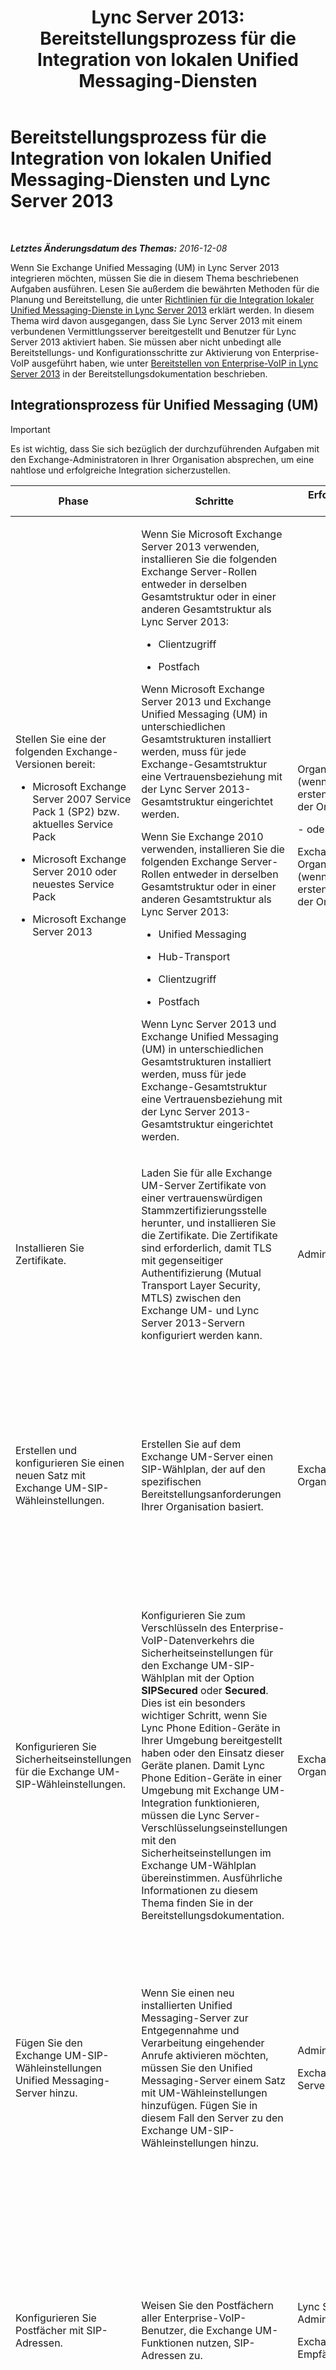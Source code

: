 ﻿---
title: 'Lync Server 2013: Bereitstellungsprozess für die Integration von lokalen Unified Messaging-Diensten'
TOCTitle: Bereitstellungsprozess für die Integration von lokalen Unified Messaging-Diensten und Lync Server
ms:assetid: 269a4436-f09f-415b-96ab-49a64370a385
ms:mtpsurl: https://technet.microsoft.com/de-de/library/Gg425737(v=OCS.15)
ms:contentKeyID: 49293466
ms.date: 12/10/2016
mtps_version: v=OCS.15
ms.translationtype: HT
---

# Bereitstellungsprozess für die Integration von lokalen Unified Messaging-Diensten und Lync Server 2013

 

_**Letztes Änderungsdatum des Themas:** 2016-12-08_

Wenn Sie Exchange Unified Messaging (UM) in Lync Server 2013 integrieren möchten, müssen Sie die in diesem Thema beschriebenen Aufgaben ausführen. Lesen Sie außerdem die bewährten Methoden für die Planung und Bereitstellung, die unter [Richtlinien für die Integration lokaler Unified Messaging-Dienste in Lync Server 2013](lync-server-2013-guidelines-for-integrating-on-premises-unified-messaging.md) erklärt werden. In diesem Thema wird davon ausgegangen, dass Sie Lync Server 2013 mit einem verbundenen Vermittlungsserver bereitgestellt und Benutzer für Lync Server 2013 aktiviert haben. Sie müssen aber nicht unbedingt alle Bereitstellungs- und Konfigurationsschritte zur Aktivierung von Enterprise-VoIP ausgeführt haben, wie unter [Bereitstellen von Enterprise-VoIP in Lync Server 2013](lync-server-2013-deploying-enterprise-voice.md) in der Bereitstellungsdokumentation beschrieben.

## Integrationsprozess für Unified Messaging (UM)


> [!IMPORTANT]
> Es ist wichtig, dass Sie sich bezüglich der durchzuführenden Aufgaben mit den Exchange-Administratoren in Ihrer Organisation absprechen, um eine nahtlose und erfolgreiche Integration sicherzustellen.




<table>
<colgroup>
<col style="width: 25%" />
<col style="width: 25%" />
<col style="width: 25%" />
<col style="width: 25%" />
</colgroup>
<thead>
<tr class="header">
<th>Phase</th>
<th>Schritte</th>
<th>Erforderliche Gruppen und Rollen</th>
<th>Bereitstellungsdokumentation</th>
</tr>
</thead>
<tbody>
<tr class="odd">
<td><p>Stellen Sie eine der folgenden Exchange-Versionen bereit:</p>
<ul>
<li><p>Microsoft Exchange Server 2007 Service Pack 1 (SP2) bzw. aktuelles Service Pack</p></li>
<li><p>Microsoft Exchange Server 2010 oder neuestes Service Pack</p></li>
<li><p>Microsoft Exchange Server 2013</p></li>
</ul></td>
<td><p>Wenn Sie Microsoft Exchange Server 2013 verwenden, installieren Sie die folgenden Exchange Server-Rollen entweder in derselben Gesamtstruktur oder in einer anderen Gesamtstruktur als Lync Server 2013:</p>
<ul>
<li><p>Clientzugriff</p></li>
<li><p>Postfach</p></li>
</ul>
<p>Wenn Microsoft Exchange Server 2013 und Exchange Unified Messaging (UM) in unterschiedlichen Gesamtstrukturen installiert werden, muss für jede Exchange-Gesamtstruktur eine Vertrauensbeziehung mit der Lync Server 2013-Gesamtstruktur eingerichtet werden.</p>
<p>Wenn Sie Exchange 2010 verwenden, installieren Sie die folgenden Exchange Server-Rollen entweder in derselben Gesamtstruktur oder in einer anderen Gesamtstruktur als Lync Server 2013:</p>
<ul>
<li><p>Unified Messaging</p></li>
<li><p>Hub-Transport</p></li>
<li><p>Clientzugriff</p></li>
<li><p>Postfach</p></li>
</ul>
<p>Wenn Lync Server 2013 und Exchange Unified Messaging (UM) in unterschiedlichen Gesamtstrukturen installiert werden, muss für jede Exchange-Gesamtstruktur eine Vertrauensbeziehung mit der Lync Server 2013-Gesamtstruktur eingerichtet werden.</p></td>
<td><p>Organisations-Admins (wenn es sich um den ersten Exchange Server in der Organisation handelt)</p>
<p>- oder -</p>
<p>Exchange-Organisationsadministrator (wenn es sich nicht um den ersten Exchange Server in der Organisation handelt)</p></td>
<td><p>Weitere Informationen finden Sie in der Dokumentation zur jeweiligen Version von Exchange Server:</p>
<dl>
<dt><span></span></dt>
<dd><p>Bereitstellungsdokumentation zu Exchange Server 2007 <a href="http://go.microsoft.com/fwlink/p/?linkid=268694" class="uri">http://go.microsoft.com/fwlink/p/?linkid=268694</a>.</p>
</dd>
<dt><span></span></dt>
<dd><p>Bereitstellungsdokumentation zu Exchange 2010 oder neuestem Service Pack <a href="http://go.microsoft.com/fwlink/p/?linkid=268695" class="uri">http://go.microsoft.com/fwlink/p/?linkid=268695</a>.</p>
</dd>
<dt><span></span></dt>
<dd><p>Planung und Bereitstellung von Microsoft Exchange Server 2013<a href="http://go.microsoft.com/fwlink/p/?linkid=266569" class="uri">http://go.microsoft.com/fwlink/p/?linkid=266569</a>.</p>
</dd>
</dl></td>
</tr>
<tr class="even">
<td><p>Installieren Sie Zertifikate.</p></td>
<td><p>Laden Sie für alle Exchange UM-Server Zertifikate von einer vertrauenswürdigen Stammzertifizierungsstelle herunter, und installieren Sie die Zertifikate. Die Zertifikate sind erforderlich, damit TLS mit gegenseitiger Authentifizierung (Mutual Transport Layer Security, MTLS) zwischen den Exchange UM- und Lync Server 2013-Servern konfiguriert werden kann.</p></td>
<td><p>Administratoren</p></td>
<td><p><a href="lync-server-2013-configure-certificates-on-the-server-running-microsoft-exchange-server-unified-messaging.md">Konfigurieren von Zertifikaten auf dem Server, auf dem Microsoft Exchange Server Unified Messaging ausgeführt wird</a></p></td>
</tr>
<tr class="odd">
<td><p>Erstellen und konfigurieren Sie einen neuen Satz mit Exchange UM-SIP-Wähleinstellungen.</p></td>
<td><p>Erstellen Sie auf dem Exchange UM-Server einen SIP-Wählplan, der auf den spezifischen Bereitstellungsanforderungen Ihrer Organisation basiert.</p></td>
<td><p>Exchange-Organisationsadministrator</p></td>
<td><p>Informationen zur Vorgehensweise für Exchange 2007 SP1 oder neuestes Service Pack finden Sie auf der Seite &quot;Erstellen eines SIP-URI-Wählplans für Unified Messaging&quot; unter <a href="http://go.microsoft.com/fwlink/p/?linkid=268632" class="uri">http://go.microsoft.com/fwlink/p/?linkid=268632</a>.</p>
<p>Informationen zur Vorgehensweise für Exchange 2010 oder neuestes Service Pack finden Sie auf der Seite &quot;Erstellen von UM-Wähleinstellungen&quot; unter <a href="http://go.microsoft.com/fwlink/p/?linkid=268674">http://go.microsoft.com/fwlink/p/?LinkId=268674</a>.</p>
<p>Schauen Sie für Exchange 2013 unter „Unified Messaging“ nach (<a href="http://go.microsoft.com/fwlink/p/?linkid=266579">http://go.microsoft.com/fwlink/p/?LinkId=266579</a>).</p></td>
</tr>
<tr class="even">
<td><p>Konfigurieren Sie Sicherheitseinstellungen für die Exchange UM-SIP-Wähleinstellungen.</p></td>
<td><p>Konfigurieren Sie zum Verschlüsseln des Enterprise-VoIP-Datenverkehrs die Sicherheitseinstellungen für den Exchange UM-SIP-Wählplan mit der Option <strong>SIPSecured</strong> oder <strong>Secured</strong>. Dies ist ein besonders wichtiger Schritt, wenn Sie Lync Phone Edition-Geräte in Ihrer Umgebung bereitgestellt haben oder den Einsatz dieser Geräte planen. Damit Lync Phone Edition-Geräte in einer Umgebung mit Exchange UM-Integration funktionieren, müssen die Lync Server-Verschlüsselungseinstellungen mit den Sicherheitseinstellungen im Exchange UM-Wählplan übereinstimmen. Ausführliche Informationen zu diesem Thema finden Sie in der Bereitstellungsdokumentation.</p></td>
<td><p>Exchange-Organisationsadministrator</p></td>
<td><p><a href="lync-server-2013-configure-unified-messaging-on-microsoft-exchange.md">Konfigurieren von Unified Messaging auf Microsoft Exchange</a></p>
<p>Weitere Informationen zu Exchange 2007 SP1 oder neuestes Service Pack finden Sie außerdem hier:</p>
<p>&quot;Konfigurieren der Sicherheitseinstellungen für einen Unified Messaging-Wählplan&quot; unter <a href="http://go.microsoft.com/fwlink/p/?linkid=268696" class="uri">http://go.microsoft.com/fwlink/p/?linkid=268696</a>.</p>
<p></p>
<p>Informationen zu Exchange 2010 oder neuestes Service Pack finden Sie auch hier:</p>
<p>&quot;Konfigurieren von VoIP-Sicherheit in UM-Wähleinstellungen&quot; <a href="http://go.microsoft.com/fwlink/p/?linkid=1268697">http://go.microsoft.com/fwlink/p/?linkid=268697</a>.</p>
<p></p>
<p>Schauen Sie für Exchange 2013 unter „Unified Messaging“ nach (<a href="http://go.microsoft.com/fwlink/p/?linkid=266579">http://go.microsoft.com/fwlink/p/?LinkId=266579</a>).</p></td>
</tr>
<tr class="odd">
<td><p>Fügen Sie den Exchange UM-SIP-Wähleinstellungen Unified Messaging-Server hinzu.</p></td>
<td><p>Wenn Sie einen neu installierten Unified Messaging-Server zur Entgegennahme und Verarbeitung eingehender Anrufe aktivieren möchten, müssen Sie den Unified Messaging-Server einem Satz mit UM-Wähleinstellungen hinzufügen. Fügen Sie in diesem Fall den Server zu den Exchange UM-SIP-Wähleinstellungen hinzu.</p></td>
<td><p>Administratoren</p>
<p>Exchange-Serveradministratoren</p></td>
<td><p>Informationen zur Vorgehensweise für Exchange 2007 SP1 oder neuestes Service Pack finden Sie auf der Seite &quot;Hinzufügen eines Unified Messaging-Servers zu einem Wählplan&quot; unter <a href="http://go.microsoft.com/fwlink/p/?linkid=268681" class="uri">http://go.microsoft.com/fwlink/p/?linkid=268681</a>.</p>
<p>Informationen zur Vorgehensweise für Exchange 2010 oder neuestes Service Pack finden Sie auf der Seite &quot;Anzeigen oder Konfigurieren der Eigenschaften eines UM-Servers&quot; unter <a href="http://go.microsoft.com/fwlink/p/?linkid=268682" class="uri">http://go.microsoft.com/fwlink/p/?linkid=268682</a>.</p>
<p></p>
<p>Schauen Sie für Exchange 2013 unter „Unified Messaging“ nach (<a href="http://go.microsoft.com/fwlink/p/?linkid=266579">http://go.microsoft.com/fwlink/p/?LinkId=266579</a>).</p></td>
</tr>
<tr class="even">
<td><p>Konfigurieren Sie Postfächer mit SIP-Adressen.</p></td>
<td><p>Weisen Sie den Postfächern aller Enterprise-VoIP-Benutzer, die Exchange UM-Funktionen nutzen, SIP-Adressen zu.</p></td>
<td><p>Lync Server 2013-Administrator</p>
<p>Exchange-Empfängeradministrator</p></td>
<td><p>Informationen zur Vorgehensweise für Exchange 2007 SP1 oder neuestes Service Pack finden Sie auf der Seite &quot;Hinzufügen, Entfernen oder Ändern einer SIP-Adresse für einen UM-aktivierten Benutzer&quot; unter <a href="http://go.microsoft.com/fwlink/p/?linkid=268698">http://go.microsoft.com/fwlink/p/?LinkId=268698</a>.</p>
<p>Informationen zur Vorgehensweise für Exchange 2010 oder neuestes Service Pack finden Sie auf der Seite &quot;Ändern einer SIP-Adresse für einen UM-aktivierten Benutzer&quot; unter <a href="http://go.microsoft.com/fwlink/p/?linkid=268699">http://go.microsoft.com/fwlink/p/?LinkId=268699</a>.</p>
<p></p>
<p>Schauen Sie für Exchange 2013 unter „Unified Messaging“ nach (<a href="http://go.microsoft.com/fwlink/p/?linkid=266579">http://go.microsoft.com/fwlink/p/?LinkId=266579</a>).</p></td>
</tr>
<tr class="odd">
<td><p>Führen Sie das Skript &quot;exchucutil.ps1&quot; aus.</p></td>
<td><p>Öffnen Sie auf dem Server, auf dem die Exchange UM-Dienste ausgeführt werden, die Exchange-Verwaltungsshell, und führen Sie das Skript <strong>exchucutil.ps1</strong> aus. Dieses Skript führt folgende Aktionen durch:</p>
<ul>
<li><p>Erteilen von Lync Server 2013-Berechtigungen für Exchange UM-Objekte in Active Directory-Domänendienste, insbesondere für die in der vorherigen Aufgabe erstellten SIP-Wählpläne.</p></li>
<li><p>Erstellen eines Unified Messaging-IP-Gatewayobjekts in Active Directory für jeden Lync Server 2013 Enterprise Edition-Pool oder Standard Edition-Server, der für Enterprise-VoIP aktivierte Benutzer hostet.</p></li>
<li><p>Erstellen eines Exchange UM-Sammelanschlusses für jedes Gateway. Die Pilot-ID des Sammelanschlusses ist der Name der Wähleinstellungen, die dem entsprechenden Gateway zugeordnet sind. Es muss sich um eine 1:1-Zuordnung handeln, wenn mehrere Sätze mit Wähleinstellungen verwendet werden.</p></li>
</ul></td>
<td><p>Exchange-Organisationsadministrator</p>
<p>Exchange-Empfängeradministrator</p></td>
<td><p><a href="lync-server-2013-configure-unified-messaging-on-microsoft-exchange.md">Konfigurieren von Unified Messaging auf Microsoft Exchange</a></p></td>
</tr>
<tr class="even">
<td><p>Konfigurieren Sie Lync Server 2013-Wählpläne.</p></td>
<td><p>Wenn Sie eine Integration in Exchange 2007 SP1 oder neuestes Service Pack oder Exchange 2010 planen, erstellen Sie einen neuen Enterprise-VoIP-Wählplan, dessen Name mit dem vollqualifizierten Domänennamen (FQDN) des Enterprise-VoIP-Wählplans übereinstimmt.</p>
<div class="alert">

> [!NOTE]
> Sie müssen dies für jeden UM-Wählplan durchführen.


</div>
<p>Wenn Sie eine Integration in Exchange 2010 SP1 beabsichtigen, stellen Sie sicher, dass geeignete auf globaler, Standort- oder Poolebene geltende Enterprise-VoIP-Wählpläne konfiguriert wurden.</p>
<div class="alert">

> [!NOTE]
> Wenn Sie eine Integration in Exchange 2010 SP1 planen, müssen die Namen des Lync Server-Wählplans und des Exchange UM-SIP-Wählplans nicht übereinstimmen.


</div></td>
<td><p>RTCUniversalServerAdmins</p></td>
<td><p><a href="lync-server-2013-configuring-dial-plans.md">Konfigurieren von Wählplänen in Lync Server 2013</a></p></td>
</tr>
<tr class="odd">
<td><p>Führen Sie das Exchange UM-Integrationstool aus.</p></td>
<td><p>Führen Sie auf dem Lync Server 2013 die ausführbare Datei <strong>ocsumutil.exe</strong> aus. Dieses Tool führt folgende Aufgaben aus:</p>
<ul>
<li><p>Erstellen von Kontaktobjekten für Teilnehmerzugriff und automatische Telefonzentrale.</p></li>
<li><p>Überprüfen, ob ein Enterprise-VoIP-Wählplan vorhanden sind, dessen Name mit dem FQDN des Exchange UM-Wählplans übereinstimmt. Wenn Sie Exchange 2010 SP1 oder höher ausführen, müssen die Namen der Wählpläne nicht übereinstimmen, und Sie können entsprechende Warnungen des Tools ignorieren.</p></li>
</ul>
<p>Dieses Tool untersucht Active Directory auf Exchange UM-Einstellungen und ermöglicht es dem Lync Server 2013-Administrator, Kontaktobjekte anzuzeigen, zu erstellen und zu bearbeiten.</p></td>
<td><p>RTCUniversalServerAdmins <em>und</em> RTCUniversalUserAdmins</p>
<div class="alert">

> [!IMPORTANT]
> Zur erfolgreichen Ausführung von "ocsumutil.exe" muss der Benutzer beiden dieser Gruppe angehören.


</div>
<div class="alert">

> [!NOTE]
> Zum Erstellen von Kontaktobjekten muss der Benutzer, der <STRONG>ocsumutil.exe</STRONG> ausführt, über geeignete Berechtigungen für die Active Directory-Organisationseinheit (Organizational Unit, OU) verfügen, in der die neuen Kontaktobjekte gespeichert werden. Diese Berechtigungen können mit dem Cmdlet <STRONG>Grant-CsOUPermission</STRONG> gewährt werden. Ausführliche Informationen finden Sie in der Dokumentation zur Lync Server-Verwaltungsshell.


</div></td>
<td><p><a href="lync-server-2013-configure-lync-server-2013-to-work-with-unified-messaging-on-microsoft-exchange-server.md">Konfigurieren von Lync Server 2013 für die Zusammenarbeit mit Unified Messaging auf Microsoft Exchange Server</a></p></td>
</tr>
<tr class="even">
<td><p>Führen Sie bei Bedarf weitere Schritte zur Enterprise-VoIP-Konfiguration aus.</p></td>
<td><p>Wenn Sie nicht bereits Enterprise-VoIP-Einstellungen für Ihre Server oder Benutzer konfiguriert haben, führen Sie eine oder mehrere der folgenden Aufgaben aus:</p>
<ul>
<li><p>Bereitstellen und Konfigurieren</p>
<p>PSTN-Gateways und Vermittlungsservern</p></li>
<li><p>Definieren von VoIP-Richtlinien, PSTN-Verwendungsdatensätzen und ausgehenden Anrufrouten</p></li>
<li><p>Aktivieren von Benutzern für Enterprise-VoIP</p></li>
<li><p>(Optional) Konfigurieren von Wähleinstellungen für bestimmte Benutzer</p></li>
</ul>
<p>Je nach aktivierten Enterprise-VoIP-Funktionen ist möglicherweise die Ausführung weiterer Konfigurationsschritte erforderlich.</p></td>
<td><p>RTCUniversalServerAdmins</p>
<p>RTCUniversalUserAdmins</p></td>
<td><p>Siehe die Themen in den folgenden Abschnitten:</p>
<ul>
<li><p><a href="lync-server-2013-configuring-voice-policies-pstn-usage-records-and-voice-routes.md">Konfigurieren von VoIP-Richtlinien, PSTN-Verwendungsdatensätzen und VoIP-Routen in Lync Server 2013</a></p></li>
<li><p><a href="lync-server-2013-deploying-enterprise-voice.md">Bereitstellen von Enterprise-VoIP in Lync Server 2013</a></p></li>
</ul></td>
</tr>
<tr class="odd">
<td><p>Aktivieren Sie Enterprise-VoIP-Benutzer für Exchange UM.</p></td>
<td><p>Überprüfen Sie auf dem Exchange UM-Server, ob eine Unified Messaging-Postfachrichtlinie erstellt und jedem Benutzer eine eindeutige Durchwahlnummer zugewiesen wurde. Aktivieren Sie den Benutzer anschließend für Unified Messaging.</p></td>
<td><p>Exchange-Empfängeradministrator</p></td>
<td><p>Informationen zur Vorgehensweise für Exchange 2007 SP1 oder neuestes Service Pack finden Sie auf der Seite &quot;Aktivieren eines Benutzers für Unified Messaging&quot; unter <a href="http://go.microsoft.com/fwlink/p/?linkid=268700">http://go.microsoft.com/fwlink/p/?LinkId=268700</a>.</p>
<p>Informationen zur Vorgehensweise für Exchange 2010 oder neuestes Service Pack finden Sie auf der Seite &quot;Aktivieren eines Benutzers für Unified Messaging&quot; unter <a href="http://go.microsoft.com/fwlink/p/?linkid=268701">http://go.microsoft.com/fwlink/p/?LinkId=268701</a>.</p>
<p></p>
<p>Schauen Sie für Exchange 2013 unter „Unified Messaging“ nach (<a href="http://go.microsoft.com/fwlink/p/?linkid=266579">http://go.microsoft.com/fwlink/p/?LinkId=266579</a>).</p></td>
</tr>
</tbody>
</table>

